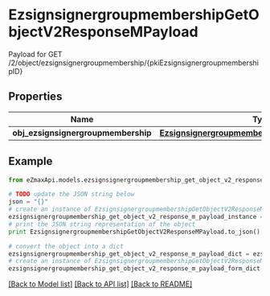 # EzsignsignergroupmembershipGetObjectV2ResponseMPayload

Payload for GET /2/object/ezsignsignergroupmembership/{pkiEzsignsignergroupmembershipID}

## Properties
Name | Type | Description | Notes
------------ | ------------- | ------------- | -------------
**obj_ezsignsignergroupmembership** | [**EzsignsignergroupmembershipResponseCompound**](EzsignsignergroupmembershipResponseCompound.md) |  | 

## Example

```python
from eZmaxApi.models.ezsignsignergroupmembership_get_object_v2_response_m_payload import EzsignsignergroupmembershipGetObjectV2ResponseMPayload

# TODO update the JSON string below
json = "{}"
# create an instance of EzsignsignergroupmembershipGetObjectV2ResponseMPayload from a JSON string
ezsignsignergroupmembership_get_object_v2_response_m_payload_instance = EzsignsignergroupmembershipGetObjectV2ResponseMPayload.from_json(json)
# print the JSON string representation of the object
print EzsignsignergroupmembershipGetObjectV2ResponseMPayload.to_json()

# convert the object into a dict
ezsignsignergroupmembership_get_object_v2_response_m_payload_dict = ezsignsignergroupmembership_get_object_v2_response_m_payload_instance.to_dict()
# create an instance of EzsignsignergroupmembershipGetObjectV2ResponseMPayload from a dict
ezsignsignergroupmembership_get_object_v2_response_m_payload_form_dict = ezsignsignergroupmembership_get_object_v2_response_m_payload.from_dict(ezsignsignergroupmembership_get_object_v2_response_m_payload_dict)
```
[[Back to Model list]](../README.md#documentation-for-models) [[Back to API list]](../README.md#documentation-for-api-endpoints) [[Back to README]](../README.md)


